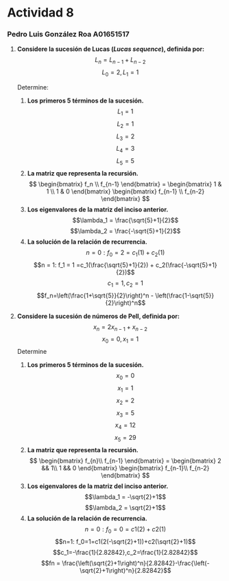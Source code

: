 Actividad 8
====
### Pedro Luis González Roa A01651517

1. **Considere la sucesión de Lucas (_Lucas sequence_), definida por:**
    $${L_n} = {L_{n-1}} + {L_{n-2}}$$
    $${L_0} = 2, {L_1} = 1$$

    Determine:  
    1. **Los primeros 5 términos de la sucesión.**
    $$L_1=1$$
    $$L_2=1$$
    $$L_3=2$$
    $$L_4=3$$
    $$L_5=5$$
    2. **La matriz que representa la recursión.**
    $$
    \begin{bmatrix}
    f_n \\
    f_{n-1}
    \end{bmatrix}
    =
    \begin{bmatrix}
    1 & 1 \\
    1 & 0
    \end{bmatrix}
    \begin{bmatrix}
    f_{n-1} \\
    f_{n-2}
    \end{bmatrix}
    $$
    3. **Los eigenvalores de la matriz del inciso anterior.**
    $$\lambda_1 = \frac{\sqrt{5}+1}{2}$$
    $$\lambda_2 = \frac{-\sqrt{5}+1}{2}$$
    4. **La solución de la relación de recurrencia.**
    $$n = 0: f_0 = 2 = c_1(1) + c_2(1)$$
    $$n = 1: f_1 = 1 =c_1(\frac{\sqrt{5}+1}{2}) + c_2(\frac{-\sqrt{5}+1}{2})$$
    $$c_1=1,c_2=1$$
    $$f_n=\left(\frac{1+\sqrt{5}}{2}\right)^n - \left(\frac{1-\sqrt{5}}{2}\right)^n$$

2. **Considere la sucesión de números de Pell, definida por:**
    $$x_n=2x_{n-1} + x_{n-2}$$
    $$x_0 =0, x_1 = 1$$
    Determine
    1. **Los primeros 5 términos de la sucesión.**
    $$x_0 = 0$$
    $$x_1 = 1$$
    $$x_2 = 2$$
    $$x_3 = 5$$
    $$x_4 = 12$$
    $$x_5 = 29$$
    2. **La matriz que representa la recursión.**
    $$  
    \begin{bmatrix}
    f_{n}\\
    f_{n-1} 
    \end{bmatrix}
    =
    \begin{bmatrix}
    2 && 1\\
    1 && 0
    \end{bmatrix} 
    \begin{bmatrix}
    f_{n-1}\\
    f_{n-2} 
    \end{bmatrix}
    $$
    3. **Los eigenvalores de la matriz del inciso anterior.**
    $$\lambda_1 = -\sqrt{2}+1$$
    $$\lambda_2 = \sqrt{2}+1$$
    4. **La solución de la relación de recurrencia.**
    $$n=0: f_0=0=c1(2)+c2(1)$$
    $$n=1: f_0=1=c1(2(-\sqrt{2}+1))+c2(\sqrt{2}+1)$$
    $$c_1=-\frac{1}{2.82842},c_2=\frac{1}{2.82842}$$
    $$fn = \frac{\left(\sqrt{2}+1\right)^n}{2.82842}-\frac{\left(-\sqrt{2}+1\right)^n}{2.82842}$$
